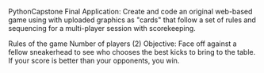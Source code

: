 PythonCapstone Final Application: Create and code an original web-based game using with uploaded graphics as "cards" that follow a set of rules and sequencing for a multi-player session with scorekeeping.

Rules of the game Number of players (2) Objective: 
Face off against a fellow sneakerhead to see who chooses the best kicks to bring to the table. If your score is better than your opponents, you win. 
